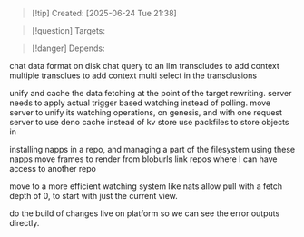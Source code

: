 
>[!tip] Created: [2025-06-24 Tue 21:38]

>[!question] Targets: 

>[!danger] Depends: 

chat data format on disk
chat query to an llm
transcludes to add context
multiple transclues to add context
multi select in the transclusions

unify and cache the data fetching at the point of the target rewriting.
server needs to apply actual trigger based watching instead of polling.
move server to unify its watching operations, on genesis, and with one request
server to use deno cache instead of kv store
use packfiles to store objects in

installing napps in a repo, and managing a part of the filesystem using these napps
move frames to render from bloburls
link repos where I can have access to another repo

move to a more efficient watching system like nats
allow pull with a fetch depth of 0, to start with just the current view.

do the build of changes live on platform so we can see the error outputs directly.